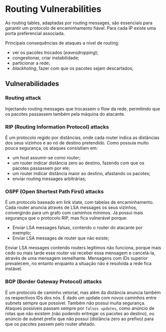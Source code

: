 # Routing Vulnerabilities

As routing tables, adaptadas por routing messages, são essenciais para garantir um protocolo de encaminhamento fiável. Para cada IP existe uma porta preferencial associada.

Principais consequências de ataques a nível de routing:

- ver os pacotes trocados (*eavesdropping*);
- congestionar, criar instabilidade;
- particionar a rede;
- *blackholing*, fazer com que os pacotes sejam descartados;

## Vulnerabilidades

### Routing attack 

Injectando routing messages que trocassem o flow da rede, permitindo que os pacotes passassem também pela máquina do atacante.

### RIP (Routing Information Protocol) attacks

É um protocolo regido por distâncias, onde cada router indica as distâncias dos seus vizinhos e ao nó de destino pretendido. Como possuia muito pouca segurança, os ataques consistiam em:

- um host assumir-se como router;
- um router indicar distância zero ao destino, fazendo com que os pacotes passassem por ele;
- um router indicar distância maior ao destino, afastando os pacotes;
- enviar routing messages arbitrárias;

### OSPF (Open Shortest Path First) attacks

É um protocolo baseado em link state, com tabelas de encaminhamento. Cada router anuncia através de LSA messages os seus vizinhos, convergindo para um grafo com caminhos mínimos. Já possui mais segurança que o protocolo RIP, mas fica vulnerável porque:

- Enviar LSA messages falsas, contendo o router do atacante por exemplo;
- Enviar LSA messages de router que não existe;

Enviar LSA messages contendo routers legítimos não funciona, porque mais cedo ou mais tarde esse router vai receber essa mensagem e cancelá-la, através de uma mensagem semelhante. Mensagens com IDs superior prevalecem, no entanto enquanto a situação não é resolvida a rede fica instável.

### BGP (Border Gateway Protocol) attacks

É um protocolo de caminho vetorial, mas além da distância anuncia também os respectivos IDs dos nós. É dado um update com novos caminhos entre subnets sempre que possível. Também não possui muita segurança. Ataques possíveis passam sempre por `falsos updates`, como anúncio de rotas que não existem (não podendo entregar os pacotes ao destino), ou anúncio de subnet prefix que não possui (distância zero ao prefixo) para que os pacotes passem pelo router afetado.